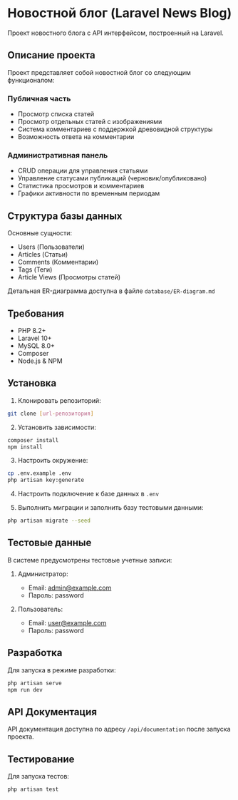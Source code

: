 # Новостной блог (Laravel News Blog)

Проект новостного блога с API интерфейсом, построенный на Laravel.

## Описание проекта

Проект представляет собой новостной блог со следующим функционалом:

### Публичная часть
- Просмотр списка статей
- Просмотр отдельных статей с изображениями
- Система комментариев с поддержкой древовидной структуры
- Возможность ответа на комментарии

### Административная панель
- CRUD операции для управления статьями
- Управление статусами публикаций (черновик/опубликовано)
- Статистика просмотров и комментариев
- Графики активности по временным периодам

## Структура базы данных

Основные сущности:
- Users (Пользователи)
- Articles (Статьи)
- Comments (Комментарии)
- Tags (Теги)
- Article Views (Просмотры статей)

Детальная ER-диаграмма доступна в файле `database/ER-diagram.md`

## Требования

- PHP 8.2+
- Laravel 10+
- MySQL 8.0+
- Composer
- Node.js & NPM

## Установка

1. Клонировать репозиторий:
```bash
git clone [url-репозитория]
```

2. Установить зависимости:
```bash
composer install
npm install
```

3. Настроить окружение:
```bash
cp .env.example .env
php artisan key:generate
```

4. Настроить подключение к базе данных в `.env`

5. Выполнить миграции и заполнить базу тестовыми данными:
```bash
php artisan migrate --seed
```

## Тестовые данные

В системе предусмотрены тестовые учетные записи:

1. Администратор:
   - Email: admin@example.com
   - Пароль: password

2. Пользователь:
   - Email: user@example.com
   - Пароль: password

## Разработка

Для запуска в режиме разработки:
```bash
php artisan serve
npm run dev
```

## API Документация

API документация доступна по адресу `/api/documentation` после запуска проекта.

## Тестирование

Для запуска тестов:
```bash
php artisan test
```
